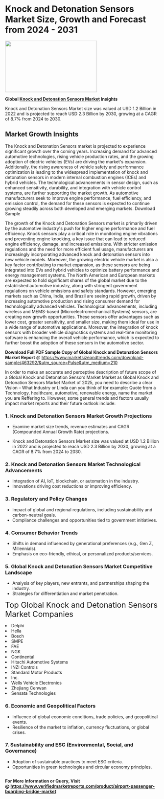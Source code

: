 <H1>Knock and Detonation Sensors Market Size, Growth and Forecast from 2024 - 2031</H1><img class="aligncenter size-medium wp-image-584254" src="https://thirdeyenews.in/wp-content/uploads/2024/09/Global-Market-Research-300x168.jpeg" alt="" width="300" height="168" /><p><strong>Global&nbsp;<a href="https://www.marketsizeandtrends.com/download-sample/463292/&amp;utm_source=Pulse&amp;utm_medium=210">Knock and Detonation Sensors Market</a> Insights</strong></p><p>Knock and Detonation Sensors Market size was valued at USD 1.2 Billion in 2022 and is projected to reach USD 2.3 Billion by 2030, growing at a CAGR of 8.7% from 2024 to 2030.</p><p><h2>Market Growth Insights</h2> <p>The Knock and Detonation Sensors market is projected to experience significant growth over the coming years. Increasing demand for advanced automotive technologies, rising vehicle production rates, and the growing adoption of electric vehicles (EVs) are driving the market's expansion. Additionally, the rising awareness of vehicle safety and performance optimization is leading to the widespread implementation of knock and detonation sensors in modern internal combustion engines (ICEs) and hybrid vehicles. The technological advancements in sensor design, such as enhanced sensitivity, durability, and integration with vehicle control systems, are further supporting the market growth. As automotive manufacturers seek to improve engine performance, fuel efficiency, and emission control, the demand for these sensors is expected to continue growing steadily across both developed and emerging markets. Download Sample</p> <p>The growth of the Knock and Detonation Sensors market is primarily driven by the automotive industry's push for higher engine performance and fuel efficiency. Knock sensors play a critical role in monitoring engine vibrations and preventing engine knocking, a key issue that can lead to reduced engine efficiency, damage, and increased emissions. With stricter emission regulations and the need for more efficient fuel usage, manufacturers are increasingly incorporating advanced knock and detonation sensors into new vehicle models. Moreover, the growing electric vehicle market is also a key factor contributing to market expansion, as these sensors are being integrated into EVs and hybrid vehicles to optimize battery performance and energy management systems. The North American and European markets are expected to hold significant shares of the global market due to the established automotive industry, along with stringent government regulations on vehicle emissions and safety standards. However, emerging markets such as China, India, and Brazil are seeing rapid growth, driven by increasing automotive production and rising consumer demand for technologically advanced vehicles. Technological advancements, including wireless and MEMS-based (Microelectromechanical Systems) sensors, are creating new growth opportunities. These sensors offer advantages such as lower cost, greater sensitivity, and smaller size, making them ideal for use in a wide range of automotive applications. Moreover, the integration of knock sensors with broader vehicle diagnostics systems and real-time monitoring software is enhancing the overall vehicle performance, which is expected to further boost the adoption of these sensors in the automotive sector. </p><p><span class=""><strong>Download Full PDF Sample Copy of Global Knock and Detonation Sensors Market Report</strong> @ <a href="https://www.marketsizeandtrends.com/download-sample/463292/&amp;utm_source=Pulse&amp;utm_medium=210" target="_blank">https://www.marketsizeandtrends.com/download-sample/463292/&amp;utm_source=Pulse&amp;utm_medium=210</a></span></p><p>In order to make an accurate and perceptive description of future scope of a Global&nbsp;Knock and Detonation Sensors Market Market as Global&nbsp;Knock and Detonation Sensors Market Market of 2025, you need to describe a clear Vision &ndash; What Industry or Linda can you think of for example: Quote from a Technology, healthcare, automotive, renewable energy, name the market you are Reffering to. However, some general trends and factors usually impact market reports and their future outlook include:</p><h3>1.&nbsp;<strong>Knock and Detonation Sensors Market Growth Projections</strong></h3><ul><li>Examine market size trends, revenue estimates and CAGR (Compounded Annual Growth Rate) projections.</li><li><p>Knock and Detonation Sensors Market size was valued at USD 1.2 Billion in 2022 and is projected to reach USD 2.3 Billion by 2030, growing at a CAGR of 8.7% from 2024 to 2030.</p></li></ul><h3>2.&nbsp;<strong>Knock and Detonation Sensors Market Technological Advancements</strong></h3><ul><li>Integration of AI, IoT, blockchain, or automation in the industry.</li><li>Innovations driving cost reductions or improving efficiency.</li></ul><h3>3.&nbsp;<strong>Regulatory and Policy Changes</strong></h3><ul><li>Impact of global and regional regulations, including sustainability and carbon-neutral goals.</li><li>Compliance challenges and opportunities tied to government initiatives.</li></ul><h3>4.&nbsp;<strong>Consumer Behavior Trends</strong></h3><ul><li>Shifts in demand influenced by generational preferences (e.g., Gen Z, Millennials).</li><li>Emphasis on eco-friendly, ethical, or personalized products/services.</li></ul><h3>5.&nbsp;<strong>Global Knock and Detonation Sensors Market Competitive Landscape</strong></h3><ul><li>Analysis of key players, new entrants, and partnerships shaping the industry.</li><li>Strategies for differentiation and market penetration.</li></ul><p data-pm-slice="1 1 []"><span style="color: inherit; font-family: inherit; font-size: 25px;">Top Global Knock and Detonation Sensors Market Companies</span></p><div class="" data-test-id=""><p><li>Delphi</li><li> Hella</li><li> Bosch</li><li> SMPE</li><li> FAE</li><li> NGK</li><li> Continental</li><li> Hitachi Automotive Systems</li><li> INZI Controls</li><li> Standard Motor Products</li><li> Inc.</li><li> Wells Vehicle Electronics</li><li> Zhejiang Cenwan</li><li> Sensata Technologies</li></p></div><h3>6.&nbsp;<strong>Economic and Geopolitical Factors</strong></h3><ul><li>Influence of global economic conditions, trade policies, and geopolitical events.</li><li>Resilience of the market to inflation, currency fluctuations, or global crises.</li></ul><h3>7.&nbsp;<strong>Sustainability and ESG (Environmental, Social, and Governance)</strong></h3><ul><li>Adoption of sustainable practices to meet ESG criteria.</li><li>Opportunities in green technologies and circular economy principles.</li></ul><h2><strong style="font-size: 14px;">For More Information or Query, Visit @&nbsp;</strong><a style="background-color: #ffffff; font-size: 14px;" href="https://www.marketsizeandtrends.com/report/knock-and-detonation-sensors-market/" target="_blank">https://www.verifiedmarketreports.com/product/airport-passenger-boarding-bridge-market</a></h2>
